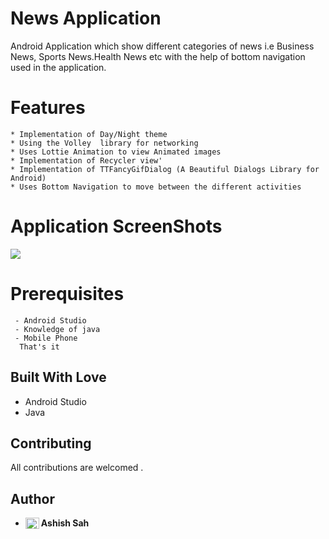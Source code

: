 # News Application
  Android Application which show different categories of news i.e Business News, Sports News.Health News etc with the help of bottom navigation used in the application.
  
# Features
 ```
 * Implementation of Day/Night theme
 * Using the Volley  library for networking
 * Uses Lottie Animation to view Animated images
 * Implementation of Recycler view'
 * Implementation of TTFancyGifDialog (A Beautiful Dialogs Library for Android)
 * Uses Bottom Navigation to move between the different activities
 ```
 # Application ScreenShots
<abc> <img src="screenshot/image1.jpg"></abc>
 
 # Prerequisites
 ``` 
  - Android Studio
  - Knowledge of java
  - Mobile Phone
   That's it
 ```
 
## Built With Love
* Android Studio
* Java

## Contributing

All contributions  are welcomed .

## Author
* **Ashish Sah** <a href="https://www.linkedin.com/in/ashish-sah-943171160/">
  <img align="left" alt="Ashish LinkdeIN" width="22px" height="18px" src="https://cdn.jsdelivr.net/npm/simple-icons@v3/icons/linkedin.svg" />
</a>

